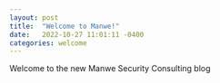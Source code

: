 ```yaml
---
layout: post
title:  "Welcome to Manwe!"
date:   2022-10-27 11:01:11 -0400
categories: welcome
---
```

Welcome to the new Manwe Security Consulting blog